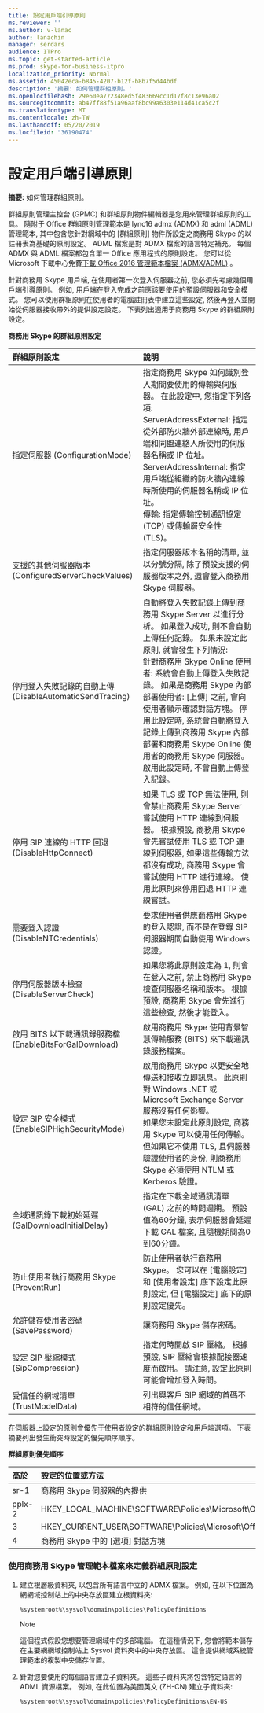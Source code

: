 ```yaml
---
title: 設定用戶端引導原則
ms.reviewer: ''
ms.author: v-lanac
author: lanachin
manager: serdars
audience: ITPro
ms.topic: get-started-article
ms.prod: skype-for-business-itpro
localization_priority: Normal
ms.assetid: 45042eca-b845-4207-b12f-b8b7f5d44bdf
description: '摘要: 如何管理群組原則。'
ms.openlocfilehash: 29e60ea772348ed5f483669cc1d17f8c13e96a02
ms.sourcegitcommit: ab47ff88f51a96aaf8bc99a6303e114d41ca5c2f
ms.translationtype: MT
ms.contentlocale: zh-TW
ms.lasthandoff: 05/20/2019
ms.locfileid: "36190474"
---
```

# <a name="configure-client-bootstrapping-policies"></a>設定用戶端引導原則
 
**摘要:** 如何管理群組原則。
  
群組原則管理主控台 (GPMC) 和群組原則物件編輯器是您用來管理群組原則的工具。 隨附于 Office 群組原則管理範本是 lync16 admx (ADMX) 和 adml (ADML) 管理範本, 其中包含您針對網域中的 [群組原則] 物件所設定之商務用 Skype 的以註冊表為基礎的原則設定。 ADML 檔案是對 ADMX 檔案的語言特定補充。 每個 ADMX 與 ADML 檔案都包含單一 Office 應用程式的原則設定。 您可以從 Microsoft 下載中心免費[下載 Office 2016 管理範本檔案 (ADMX/ADML)](https://www.microsoft.com/en-us/download/details.aspx?id=49030) 。
  
針對商務用 Skype 用戶端, 在使用者第一次登入伺服器之前, 您必須先考慮幾個用戶端引導原則。 例如, 用戶端在登入完成之前應該要使用的預設伺服器和安全模式。 您可以使用群組原則在使用者的電腦註冊表中建立這些設定, 然後再登入並開始從伺服器接收帶外的提供設定設定。 下表列出適用于商務用 Skype 的群組原則設定。
  
**商務用 Skype 的群組原則設定**

|群組原則設定|說明|
|:-----|:-----|
|指定伺服器 (ConfigurationMode)  <br/> | 指定商務用 Skype 如何識別登入期間要使用的傳輸與伺服器。 在此設定中, 您指定下列各項: <br/>  ServerAddressExternal: 指定從外部防火牆外部連線時, 用戶端和同盟連絡人所使用的伺服器名稱或 IP 位址。 <br/>  ServerAddressInternal: 指定用戶端從組織的防火牆內連線時所使用的伺服器名稱或 IP 位址。 <br/>  傳輸: 指定傳輸控制通訊協定 (TCP) 或傳輸層安全性 (TLS)。 <br/> |
|支援的其他伺服器版本 (ConfiguredServerCheckValues)  <br/> |指定伺服器版本名稱的清單, 並以分號分隔, 除了預設支援的伺服器版本之外, 還會登入商務用 Skype 伺服器。  <br/> |
|停用登入失敗記錄的自動上傳 (DisableAutomaticSendTracing)  <br/> |自動將登入失敗記錄上傳到商務用 Skype Server 以進行分析。 如果登入成功, 則不會自動上傳任何記錄。 如果未設定此原則, 就會發生下列情況:  <br/> 針對商務用 Skype Online 使用者: 系統會自動上傳登入失敗記錄。 如果是商務用 Skype 內部部署使用者: [上傳] 之前, 會向使用者顯示確認對話方塊。 停用此設定時, 系統會自動將登入記錄上傳到商務用 Skype 內部部署和商務用 Skype Online 使用者的商務用 Skype 伺服器。 啟用此設定時, 不會自動上傳登入記錄。  <br/> |
|停用 SIP 連線的 HTTP 回退 (DisableHttpConnect)  <br/> |如果 TLS 或 TCP 無法使用, 則會禁止商務用 Skype Server 嘗試使用 HTTP 連線到伺服器。 根據預設, 商務用 Skype 會先嘗試使用 TLS 或 TCP 連線到伺服器, 如果這些傳輸方法都沒有成功, 商務用 Skype 會嘗試使用 HTTP 進行連線。 使用此原則來停用回退 HTTP 連線嘗試。  <br/> |
|需要登入認證 (DisableNTCredentials)  <br/> |要求使用者供應商務用 Skype 的登入認證, 而不是在登錄 SIP 伺服器期間自動使用 Windows 認證。  <br/> |
|停用伺服器版本檢查 (DisableServerCheck)  <br/> |如果您將此原則設定為 1, 則會在登入之前, 禁止商務用 Skype 檢查伺服器名稱和版本。 根據預設, 商務用 Skype 會先進行這些檢查, 然後才能登入。  <br/> |
|啟用 BITS 以下載通訊錄服務檔 (EnableBitsForGalDownload)  <br/> |啟用商務用 Skype 使用背景智慧傳輸服務 (BITS) 來下載通訊錄服務檔案。  <br/> |
|設定 SIP 安全模式 (EnableSIPHighSecurityMode)  <br/> |啟用商務用 Skype 以更安全地傳送和接收立即訊息。 此原則對 Windows .NET 或 Microsoft Exchange Server 服務沒有任何影響。  <br/> 如果您未設定此原則設定, 商務用 Skype 可以使用任何傳輸。 但如果它不使用 TLS, 且伺服器驗證使用者的身份, 則商務用 Skype 必須使用 NTLM 或 Kerberos 驗證。  <br/> |
|全域通訊錄下載初始延遲 (GalDownloadInitialDelay)  <br/> |指定在下載全域通訊清單 (GAL) 之前的時間週期。 預設值為60分鐘, 表示伺服器會延遲下載 GAL 檔案, 且隨機期間為0到60分鐘。  <br/> |
|防止使用者執行商務用 Skype (PreventRun)  <br/> |防止使用者執行商務用 Skype。 您可以在 [電腦設定] 和 [使用者設定] 底下設定此原則設定, 但 [電腦設定] 底下的原則設定優先。  <br/> |
|允許儲存使用者密碼 (SavePassword)  <br/> |讓商務用 Skype 儲存密碼。  <br/> |
|設定 SIP 壓縮模式 (SipCompression)  <br/> |指定何時開啟 SIP 壓縮。 根據預設, SIP 壓縮會根據配接器速度而啟用。 請注意, 設定此原則可能會增加登入時間。  <br/> |
|受信任的網域清單 (TrustModelData)  <br/> |列出與客戶 SIP 網域的首碼不相符的信任網域。  <br/> |
   
在伺服器上設定的原則會優先于使用者設定的群組原則設定和用戶端選項。 下表摘要列出發生衝突時設定的優先順序順序。
  
**群組原則優先順序**

|**高於**|**設定的位置或方法**|
|:-----|:-----|
|sr-1  <br/> |商務用 Skype 伺服器的內提供  <br/> |
|pplx-2  <br/> |HKEY_LOCAL_MACHINE\SOFTWARE\Policies\Microsoft\Office\16.0\Lync  <br/> |
|3  <br/> |HKEY_CURRENT_USER\SOFTWARE\Policies\Microsoft\Office\16.0\Lync  <br/> |
|4  <br/> |商務用 Skype 中的 [選項] 對話方塊  <br/> |
   
### <a name="to-define-group-policy-settings-by-using-the-skype-for-business-administrative-template-files"></a>使用商務用 Skype 管理範本檔案來定義群組原則設定

1. 建立根層級資料夾, 以包含所有語言中立的 ADMX 檔案。 例如, 在以下位置為網網域控制站上的中央存放區建立根資料夾:
    
     `%systemroot%\sysvol\domain\policies\PolicyDefinitions`
    
    > [!NOTE]
    > 這個程式假設您想要管理網域中的多部電腦。 在這種情況下, 您會將範本儲存在主要網網域控制站上 Sysvol 資料夾中的中央存放區。 這會提供網域系統管理範本的複製中央儲存位置。 
  
2. 針對您要使用的每個語言建立子資料夾。 這些子資料夾將包含特定語言的 ADML 資源檔案。 例如, 在此位置為美國英文 (ZH-CN) 建立子資料夾:
    
     `%systemroot%\sysvol\domain\policies\PolicyDefinitions\EN-US`
    

